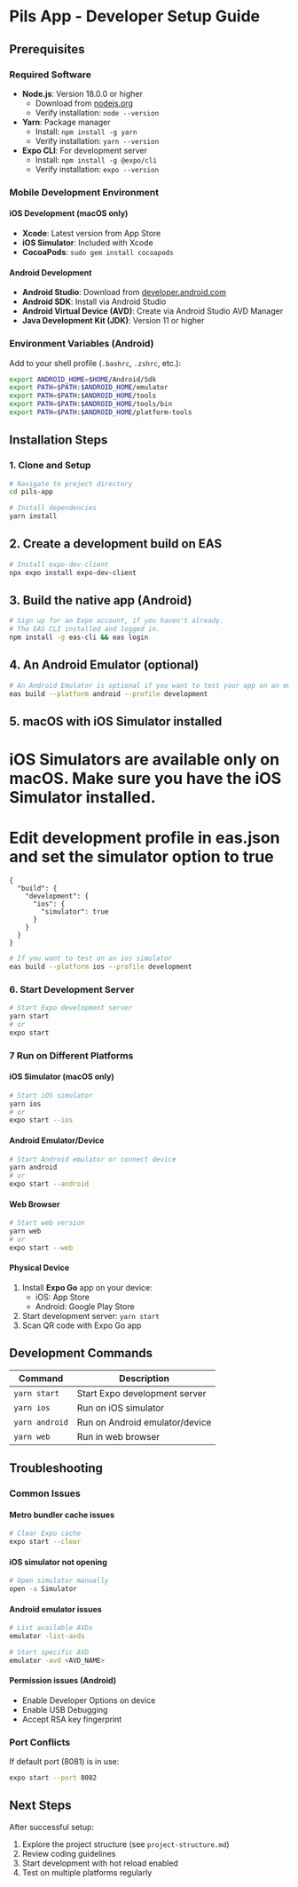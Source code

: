 # Pils App - Developer Setup Guide

## Prerequisites

### Required Software
- **Node.js**: Version 18.0.0 or higher
  - Download from [nodejs.org](https://nodejs.org/)
  - Verify installation: `node --version`
- **Yarn**: Package manager
  - Install: `npm install -g yarn`
  - Verify installation: `yarn --version`
- **Expo CLI**: For development server
  - Install: `npm install -g @expo/cli`
  - Verify installation: `expo --version`

### Mobile Development Environment

#### iOS Development (macOS only)
- **Xcode**: Latest version from App Store
- **iOS Simulator**: Included with Xcode
- **CocoaPods**: `sudo gem install cocoapods`

#### Android Development
- **Android Studio**: Download from [developer.android.com](https://developer.android.com/studio)
- **Android SDK**: Install via Android Studio
- **Android Virtual Device (AVD)**: Create via Android Studio AVD Manager
- **Java Development Kit (JDK)**: Version 11 or higher

### Environment Variables (Android)
Add to your shell profile (`.bashrc`, `.zshrc`, etc.):
```bash
export ANDROID_HOME=$HOME/Android/Sdk
export PATH=$PATH:$ANDROID_HOME/emulator
export PATH=$PATH:$ANDROID_HOME/tools
export PATH=$PATH:$ANDROID_HOME/tools/bin
export PATH=$PATH:$ANDROID_HOME/platform-tools
```

## Installation Steps

### 1. Clone and Setup
```bash
# Navigate to project directory
cd pils-app

# Install dependencies
yarn install
```

## 2. Create a development build on EAS
```bash
# Install expo-dev-client
npx expo install expo-dev-client
```

## 3. Build the native app (Android)
```bash
# Sign up for an Expo account, if you haven't already.
# The EAS CLI installed and logged in.
npm install -g eas-cli && eas login
```

## 4. An Android Emulator (optional)
```bash
# An Android Emulator is optional if you want to test your app on an emulator.
eas build --platform android --profile development
```

## 5. macOS with iOS Simulator installed
# iOS Simulators are available only on macOS. Make sure you have the iOS Simulator installed.
# Edit development profile in eas.json and set the simulator option to true
```
{
  "build": {
    "development": {
      "ios": {
        "simulator": true
      }
    }
  }
}
```
```bash
# If you want to test on an ios simulator
eas build --platform ios --profile development
```

### 6. Start Development Server
```bash
# Start Expo development server
yarn start
# or
expo start
```

### 7 Run on Different Platforms

#### iOS Simulator (macOS only)
```bash
# Start iOS simulator
yarn ios
# or
expo start --ios
```

#### Android Emulator/Device
```bash
# Start Android emulator or connect device
yarn android
# or
expo start --android
```

#### Web Browser
```bash
# Start web version
yarn web
# or
expo start --web
```

#### Physical Device
1. Install **Expo Go** app on your device:
   - iOS: App Store
   - Android: Google Play Store
2. Start development server: `yarn start`
3. Scan QR code with Expo Go app

## Development Commands

| Command | Description |
|---------|-------------|
| `yarn start` | Start Expo development server |
| `yarn ios` | Run on iOS simulator |
| `yarn android` | Run on Android emulator/device |
| `yarn web` | Run in web browser |

## Troubleshooting

### Common Issues

#### Metro bundler cache issues
```bash
# Clear Expo cache
expo start --clear
```

#### iOS simulator not opening
```bash
# Open simulator manually
open -a Simulator
```

#### Android emulator issues
```bash
# List available AVDs
emulator -list-avds

# Start specific AVD
emulator -avd <AVD_NAME>
```

#### Permission issues (Android)
- Enable Developer Options on device
- Enable USB Debugging
- Accept RSA key fingerprint

### Port Conflicts
If default port (8081) is in use:
```bash
expo start --port 8082
```

## Next Steps

After successful setup:
1. Explore the project structure (see `project-structure.md`)
2. Review coding guidelines
3. Start development with hot reload enabled
4. Test on multiple platforms regularly
